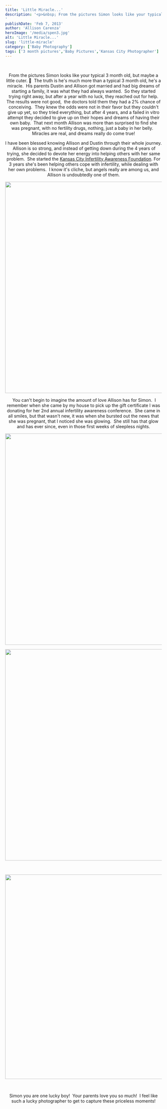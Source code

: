 ```yaml
---
title: 'Little Miracle...'
description: '<p>&nbsp; From the pictures Simon looks like your typical 3 month old, but maybe a little cuter. 🙂  The truth [&hellip;]</p>
'
publishDate: 'Feb 7, 2013'
author: 'Allison Carenza'
heroImage: '/media/spen3.jpg'
alt: 'Little Miracle...'
slug: 'little-miracle'
category: ['Baby Photography']
tags: ['3 month pictures','Baby Pictures','Kansas City Photographer']
---
```


<p>&nbsp;</p>
<p style="text-align: center;">From the pictures Simon looks like your typical 3 month old, but maybe a little cuter. 🙂  The truth is he&apos;s much more than a typical 3 month old, he&apos;s a miracle.  His parents Dustin and Allison got married and had big dreams of starting a family, it was what they had always wanted.  So they started trying right away, but after a year with no luck, they reached out for help. The results were not good,  the doctors told them they had a 2% chance of conceiving.  They knew the odds were not in their favor but they couldn&apos;t give up yet, so they tried everything, but after 4 years, and a failed in vitro attempt they decided to give up on their hopes and dreams of having their own baby.  That next month Allison was more than surprised to find she was pregnant, with no fertility drugs, nothing, just a baby in her belly.   Miracles are real, and dreams really do come true!</p>
<p style="text-align: center;">I have been blessed knowing Allison and Dustin through their whole journey.  Allison is so strong, and instead of getting down during the 4 years of trying, she decided to devote her energy into helping others with her same problem.  She started the <a href="http://www.kansascityinfertilityawareness.com/">Kansas City Infertility Awareness Foundation</a>. For 3 years she&apos;s been helping others cope with infertility, while dealing with her own problems.  I know it&apos;s cliche, but angels really are among us, and Allison is undoubtedly one of them.</p>
<p><img class="aligncenter size-full wp-image-4525" title="spen3" src="/media/spen3.jpg" alt="" width="930" height="680" srcset="/media/spen3.jpg 930w, /media/spen3-300x219.jpg 300w, /media/spen3-768x562.jpg 768w" sizes="(max-width: 930px) 100vw, 930px" /></p>
<p style="text-align: center;"> You can&apos;t begin to imagine the amount of love Allison has for Simon.  I remember when she came by my house to pick up the gift certificate I was donating for her 2nd annual infertility awareness conference.  She came in all smiles, but that wasn&apos;t new, it was when she bursted out the news that she was pregnant, that I noticed she was glowing.  She still has that glow and has ever since, even in those first weeks of sleepless nights.</p>
<p><img class="aligncenter size-full wp-image-4524" title="spen2" src="/media/spen2.jpg" alt="" width="930" height="680" srcset="/media/spen2.jpg 930w, /media/spen2-300x219.jpg 300w, /media/spen2-768x562.jpg 768w" sizes="(max-width: 930px) 100vw, 930px" /></p>
<p style="text-align: center;">
<p><img class="aligncenter size-full wp-image-4526" title="spen4" src="/media/spen4.jpg" alt="" width="930" height="680" srcset="/media/spen4.jpg 930w, /media/spen4-300x219.jpg 300w, /media/spen4-768x562.jpg 768w" sizes="(max-width: 930px) 100vw, 930px" /></p>
<p>&nbsp;</p>
<p><img class="aligncenter size-full wp-image-4523" title="spen1" src="/media/spen1.jpg" alt="" width="900" height="658" srcset="/media/spen1.jpg 900w, /media/spen1-300x219.jpg 300w, /media/spen1-768x561.jpg 768w" sizes="(max-width: 900px) 100vw, 900px" /></p>
<p>&nbsp;</p>
<p style="text-align: center;">Simon you are one lucky boy!  Your parents love you so much!  I feel like such a lucky photographer to get to capture these priceless moments!</p>
